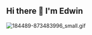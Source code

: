 ## Hi there 👋 I'm Edwin


![184489-873483996_small.gif](https://github.com/tu-usuario/tu-repositorio/blob/main/184489-873483996_small.gif)






